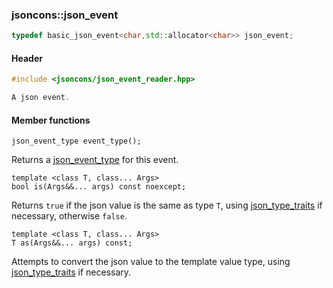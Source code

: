 ### jsoncons::json_event

```c++
typedef basic_json_event<char,std::allocator<char>> json_event;
```

#### Header
```c++
#include <jsoncons/json_event_reader.hpp>

A json event.
```

#### Member functions

    json_event_type event_type();
Returns a [json_event_type](json_event_type.md) for this event.

    template <class T, class... Args>
    bool is(Args&&... args) const noexcept;
Returns `true` if the json value is the same as type `T`, using 
[json_type_traits](json_type_traits.md) if necessary, otherwise `false`.

    template <class T, class... Args>
    T as(Args&&... args) const;
Attempts to convert the json value to the template value type,
using [json_type_traits](json_type_traits.md) if necessary.

